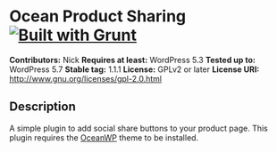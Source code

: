 # Ocean Product Sharing [![Built with Grunt](https://cdn.gruntjs.com/builtwith.png)](http://gruntjs.com/)

**Contributors:** Nick
**Requires at least:** WordPress 5.3
**Tested up to:** WordPress 5.7
**Stable tag:** 1.1.1
**License:** GPLv2 or later
**License URI:** http://www.gnu.org/licenses/gpl-2.0.html

## Description

A simple plugin to add social share buttons to your product page.
This plugin requires the [OceanWP](https://oceanwp.org/) theme to be installed.